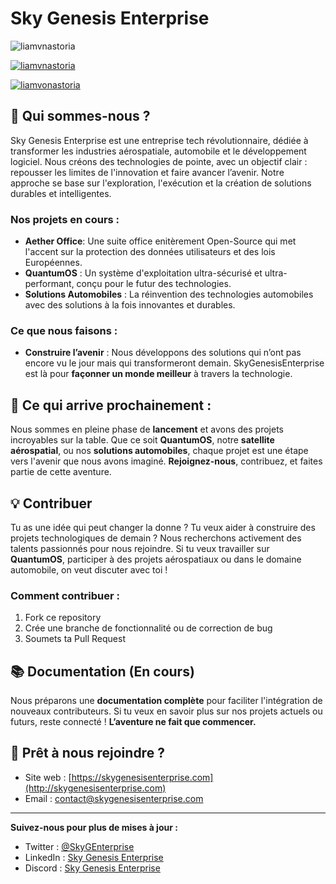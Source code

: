# Sky Genesis Enterprise

<p align="left"> <img src="https://komarev.com/ghpvc/?username=liamvnastoria&label=Profile%20views&color=0e75b6&style=flat" alt="liamvnastoria" /> </p>

<p align="left"> <a href="https://github.com/ryo-ma/github-profile-trophy"><img src="https://github-profile-trophy.vercel.app/?username=liamvnastoria" alt="liamvnastoria" /></a> </p>

<p align="left"> <a href="https://twitter.com/liamvonastoria" target="blank"><img src="https://img.shields.io/twitter/follow/liamvonastoria?logo=twitter&style=for-the-badge" alt="liamvonastoria" /></a> </p>

## 🚀 Qui sommes-nous ?
Sky Genesis Enterprise est une entreprise tech révolutionnaire, dédiée à transformer les industries aérospatiale, automobile et le développement logiciel. Nous créons des technologies de pointe, avec un objectif clair : repousser les limites de l'innovation et faire avancer l’avenir. Notre approche se base sur l'exploration, l'exécution et la création de solutions durables et intelligentes.

### Nos projets en cours :
- **Aether Office**: Une suite office enitèrement Open-Source qui met l'accent sur la protection des données utilisateurs et des lois Européennes.
- **QuantumOS** : Un système d'exploitation ultra-sécurisé et ultra-performant, conçu pour le futur des technologies.
- **Solutions Automobiles** : La réinvention des technologies automobiles avec des solutions à la fois innovantes et durables.

### Ce que nous faisons :
- **Construire l’avenir** : Nous développons des solutions qui n’ont pas encore vu le jour mais qui transformeront demain. SkyGenesisEnterprise est là pour **façonner un monde meilleur** à travers la technologie.

## 🚧 Ce qui arrive prochainement :
Nous sommes en pleine phase de **lancement** et avons des projets incroyables sur la table. Que ce soit **QuantumOS**, notre **satellite aérospatial**, ou nos **solutions automobiles**, chaque projet est une étape vers l'avenir que nous avons imaginé. **Rejoignez-nous**, contribuez, et faites partie de cette aventure.

## 💡 Contribuer
Tu as une idée qui peut changer la donne ? Tu veux aider à construire des projets technologiques de demain ?
Nous recherchons activement des talents passionnés pour nous rejoindre. Si tu veux travailler sur **QuantumOS**, participer à des projets aérospatiaux ou dans le domaine automobile, on veut discuter avec toi !

### Comment contribuer :
1. Fork ce repository
2. Crée une branche de fonctionnalité ou de correction de bug
3. Soumets ta Pull Request

## 📚 Documentation (En cours)
Nous préparons une **documentation complète** pour faciliter l'intégration de nouveaux contributeurs. Si tu veux en savoir plus sur nos projets actuels ou futurs, reste connecté ! **L’aventure ne fait que commencer.**

## 🚀 Prêt à nous rejoindre ?
- Site web : [https://skygenesisenterprise.com](http://skygenesisenterprise.com)
- Email : [contact@skygenesisenterprise.com](mailto:contact@skygenesisenterprise.com)

---

**Suivez-nous pour plus de mises à jour :**
- Twitter : [@SkyGEnterprise](https://x.com/SkyGEnterprise)
- LinkedIn : [Sky Genesis Enterprise](https://linkedin.com)
- Discord : [Sky Genesis Enterprise](https://discord.gg/skygenesisenterprise)
